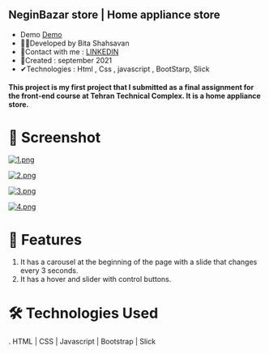 ## NeginBazar store | Home appliance store
- Demo <a href="https://rickandmorthy-react.netlify.app/" rel="nofollow">Demo</a>
- 🙋‍♀️Developed by Bita Shahsavan
- 📧Contact with me : <a href="https://www.linkedin.com/in/bita-shahsavan-830471299/" rel="nofollow">LINKEDIN</a>
- 📆Created : september 2021
- ✔Technologies : Html , Css , javascript , BootStarp, Slick

#### This project is my first project that I submitted as a final assignment for the front-end course at Tehran Technical Complex. It is a home appliance store.
##

# 📸 Screenshot
[![1.png](https://i.postimg.cc/MG2Q33JY/1.png)](https://postimg.cc/SndRJrsX)

[![2.png](https://i.postimg.cc/KjRj8tyn/2.png)](https://postimg.cc/N2vBN9FM)

[![3.png](https://i.postimg.cc/ydWsmBpt/3.png)](https://postimg.cc/r06Bc6kN)

[![4.png](https://i.postimg.cc/W41hHBfn/4.png)](https://postimg.cc/TKBdy4xL)


# 🌟 Features
1. It has a carousel at the beginning of the page with a slide that changes every 3 seconds.
2. It has a hover and slider with control buttons.

# 🛠️ Technologies Used
. HTML | CSS | Javascript | Bootstrap | Slick 
   
